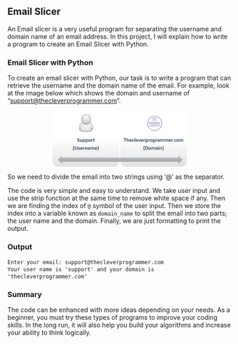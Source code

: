 ## Email Slicer

An Email slicer is a very useful program for separating the username and domain name of an email address. In this project, I will explain how to write a program to create an Email Slicer with Python.

### Email Slicer with Python

To create an email slicer with Python, our task is to write a program that can retrieve the username and the domain name of the email. For example, look at the image below which shows the domain and username of “support@thecleverprogrammer.com”.

<p align="center">
 <img width="60%" src="./email.png" align="center" alt="Domain and username of support@thecleverprogrammer.com" />
</p>

So we need to divide the email into two strings using ‘@’ as the separator.

The code is very simple and easy to understand. We take user input and use the strip function at the same time to remove white space if any. Then we are finding the index of `@` symbol of the user input. Then we store the index into a variable known as `domain_name` to split the email into two parts; the user name and the domain. Finally, we are just formatting to print the output.

### Output

```
Enter your email: support@thecleverprogrammer.com
Your user name is 'support' and your domain is 'thecleverprogrammer.com'
```

### Summary

The code can be enhanced with more ideas depending on your needs. As a beginner, you must try these types of programs to improve your coding skills. In the long run, it will also help you build your algorithms and increase your ability to think logically.